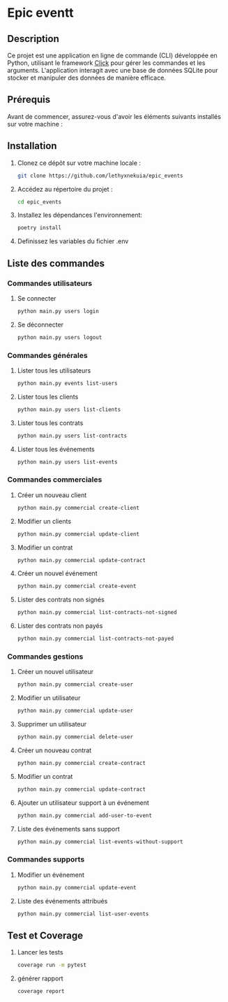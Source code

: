 # Epic eventt

## Description

Ce projet est une application en ligne de commande (CLI) développée en Python, utilisant le framework [Click](https://click.palletsprojects.com/) pour gérer les commandes et les arguments. L'application interagit avec une base de données SQLite pour stocker et manipuler des données de manière efficace.

## Prérequis

Avant de commencer, assurez-vous d'avoir les éléments suivants installés sur votre machine :

## Installation

1. Clonez ce dépôt sur votre machine locale :

   ```bash
   git clone https://github.com/lethyxnekuia/epic_events
   ```

2. Accédez au répertoire du projet :

   ```bash
   cd epic_events
   ```

3. Installez les dépendances l'environnement:

   ```bash
   poetry install
   ```

4. Definissez les variables du fichier .env


## Liste des commandes 

### Commandes utilisateurs 

1. Se connecter
    ```bash
    python main.py users login 
    ```

2. Se déconnecter
    ```bash
    python main.py users logout 
    ```

### Commandes générales 

1. Lister tous les utilisateurs
    ```bash
    python main.py events list-users 
    ```

2. Lister tous les clients
    ```bash
    python main.py users list-clients 
    ```

3. Lister tous les contrats
    ```bash
    python main.py users list-contracts 
    ```

4. Lister tous les événements
    ```bash
    python main.py users list-events 
    ```

### Commandes commerciales

1. Créer un nouveau client
    ```bash
    python main.py commercial create-client
    ```

2. Modifier un clients
    ```bash
    python main.py commercial update-client
    ```

3. Modifier un contrat
    ```bash
    python main.py commercial update-contract
    ```

4. Créer un nouvel événement
    ```bash
    python main.py commercial create-event
    ```

5. Lister des contrats non signés
    ```bash
    python main.py commercial list-contracts-not-signed
    ```

6. Lister des contrats non payés
    ```bash
    python main.py commercial list-contracts-not-payed
    ```

### Commandes gestions

1. Créer un nouvel utilisateur
    ```bash
    python main.py commercial create-user
    ```

2. Modifier un utilisateur
    ```bash
    python main.py commercial update-user
    ```

3. Supprimer un utilisateur
    ```bash
    python main.py commercial delete-user
    ```

4. Créer un nouveau contrat
    ```bash
    python main.py commercial create-contract
    ```

5. Modifier un contrat
    ```bash
    python main.py commercial update-contract
    ```

6. Ajouter un utilisateur support à un événement
    ```bash
    python main.py commercial add-user-to-event
    ```

7. Liste des événements sans support
    ```bash
    python main.py commercial list-events-without-support
    ```

### Commandes supports

1. Modifier un événement
    ```bash
    python main.py commercial update-event
    ```

2. Liste des événements attribués
    ```bash
    python main.py commercial list-user-events
    ```

## Test et Coverage 

1. Lancer les tests
    ```bash
    coverage run -m pytest
    ```

2. générer rapport
    ```bash
    coverage report
    ```







